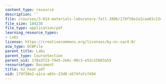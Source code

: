 ```yaml
---
content_type: resource
description: ''
file: /courses/3-014-materials-laboratory-fall-2006/179f50e2a1caa03c23d8a574fafcf494_b2_heat.pdf
file_size: 184230
file_type: application/pdf
learning_resource_types:
- Labs
license: https://creativecommons.org/licenses/by-nc-sa/4.0/
ocw_type: OCWFile
parent_title: Labs
parent_type: CourseSection
parent_uid: 178a3f23-79e5-2e6c-90c3-e52c15603a59
resourcetype: Document
title: b2_heat.pdf
uid: 179f50e2-a1ca-a03c-23d8-a574fafcf494
---
```

